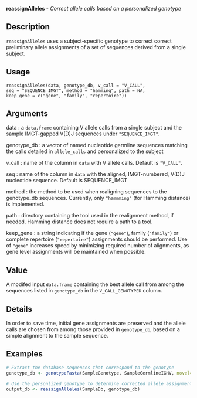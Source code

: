 **reassignAlleles** - *Correct allele calls based on a personalized genotype*

Description
--------------------

`reassignAlleles` uses a subject-specific genotype to correct
correct preliminary allele assignments of a set of sequences derived
from a single subject.


Usage
--------------------
```
reassignAlleles(data, genotype_db, v_call = "V_CALL",
seq = "SEQUENCE_IMGT", method = "hamming", path = NA,
keep_gene = c("gene", "family", "repertoire"))
```

Arguments
-------------------

data
:   a `data.frame` containing V allele calls from a
single subject and the sample IMGT-gapped V(D)J sequences under
`"SEQUENCE_IMGT"`.

genotype_db
:   a vector of named nucleotide germline sequences
matching the calls detailed in `allele_calls`
and personalized to the subject

v_call
:   name of the column in `data` with V allele
calls. Default is `"V_CALL"`.

seq
:   name of the column in `data` with the 
aligned, IMGT-numbered, V(D)J nucleotide sequence.
Default is SEQUENCE_IMGT

method
:   the method to be used when realigning sequences to
the genotype_db sequences. Currently, only `"hammming"`
(for Hamming distance) is implemented.

path
:   directory containing the tool used in the
realignment method, if needed. Hamming distance does
not require a path to a tool.

keep_gene
:   a string indicating if the gene (`"gene"`), 
family (`"family"`) or complete repertoire
(`"repertoire"`) assignments should be performed. 
Use of `"gene"` increases speed by minimizing required number of 
alignments, as gene level assignments will be maintained when possible.




Value
-------------------

A modifed input `data.frame` containing the best allele call from 
among the sequences listed in `genotype_db` in the 
`V_CALL_GENOTYPED` column.


Details
-------------------

In order to save time, initial gene assignments are preserved and
the allele calls are chosen from among those provided in `genotype_db`,
based on a simple alignment to the sample sequence.



Examples
-------------------

```R
# Extract the database sequences that correspond to the genotype
genotype_db <- genotypeFasta(SampleGenotype, SampleGermlineIGHV, novel=SampleNovel)

# Use the personlized genotype to determine corrected allele assignments
output_db <- reassignAlleles(SampleDb, genotype_db)
```




